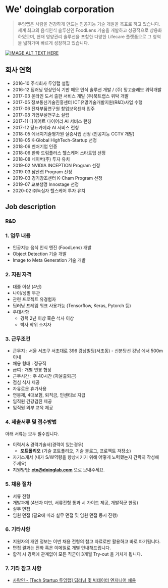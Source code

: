 # We' doinglab corporation

> 두잉랩은 사람을 건강하게 만드는 인공지능 기술 개발을 목표로 하고 있습니다. 세계 최고의 음식인식 솔루션인 FoodLens 기술을 개발하고 성공적으로 상용화하였으며, 현재 영양관리 솔루션을 포함한 다양한 Lifecare 플랫폼으로 그 영역을 넓혀가며 빠르게 성장하고 있습니다.

[![IMAGE ALT TEXT HERE](https://img.youtube.com/vi/2097YwX2M8M/0.jpg)](https://www.youtube.com/watch?v=2097YwX2M8M)

## 회사 연혁

- 2016-10 주식회사 두잉랩 설립
- 2016-12 딥러닝 영상인식 기반 메모 인식 솔루션 개발 / (주) 망고슬레브 위탁개발
- 2017-03 온라인 도서 출판 서비스 개발 (주)북트랩스 위탁 개발
- 2017-05 정보통신기술진흥센터 ICT유망기술개발지원(R&D)사업 수행
- 2017-06 전자부품연구원 창업보육센터 입주
- 2017-08 기업부설연구소 설립
- 2017-11 다이어트 다이어리 AI 서비스 런칭
- 2017-12 당뇨카메라 AI 서비스 런칭
- 2018-05 에너지기술평가원 실증사업 선정 (인공지능 CCTV 개발)
- 2018-05 K-Global HighTech-Startup 선정
- 2018-06 벤처기업 인증
- 2018-06 한화 드림플러스 헬스케어 스타트업 선정
- 2018-08 네이버(주) 투자 유치
- 2019-02 NVIDIA INCEPTION Program 선정
- 2019-03 남산랩 Program 선정
- 2019-03 경기창조센터 K-Cham Program 선정
- 2019-07 교보생명 Innostage 선정
- 2020-02 ㈜녹십자 헬스케어 투자 유치

## Job description

### R&D

### 1. 업무 내용 
- 인공지능 음식 인식 엔진 (FoodLens) 개발
- Object Detection 기술 개발
- Image to Meta Generation 기술 개발

### 2. 지원 자격 
- 대졸 이상 (4년)
- 나이/성별 무관
- 관련 프로젝트 유경험자
- 딥러닝 프레임 워크 사용가능 (Tensorflow, Keras, Pytorch 등)
- 우대사항
  - 경력 2년 이상 혹은 석사 이상
  - 박사 학위 소지자

    
### 3. 근무조건
- 근무지 : 서울 서초구 서초대로 396 강남빌딩(서초동) - 신분당선 강남 에서 500m 이내
- 채용 형태 : 정규직
- 급여 : 개별 연봉 협상 
- 근무시간 : 주 40시간 (자율출퇴근)
- 점심 식사 제공
- 자유로운 휴가사용
- 연봉제, 4대보험, 퇴직금, 인센티브 지급
- 임직원 건강검진 제공
- 임직원 외부 교육 제공


### 4. 제출서류 및 접수방법

 아래 서류는 모두 필수입니다. 

- 이력서 & 경력기술서(경력이 있는경우)
  - **포트폴리오** (기술 포트폴리오, 기술 블로그, 프로젝트 저장소)
- 자기소개서 (내가 S/W역량을 향상시키기 위해 어떻게 노력했는지 간략히 작성해 주세요)
- 지원방법: **cto@doinglab.com** 으로 보내주세요. 

### 5. 채용 절차
 - 서류 전형
 - 개발과제 (4년차 미만, 서류전형 통과 시 가이드 제공, 개발직군 한정)
 - 실무 면접 
 - 임원 면접 (필요에 따라 실무 면접 및 임원 면접 동시 진행)

### 6. 기타사항 
- 지원자의 개인 정보는 이번 채용 전형의 참고 자료로만 활용하고 바로 파기됩니다.
- 면접 결과는 전화 혹은 이메일로 개별 안내해드립니다.
- 합격 시 경력에 관계없이 모든 직군이 3개월 Try-out 을 거치게 됩니다. 

### 7. 기타 참고 사항 
- [사람인 - [Tech Startup 두잉랩] 딥러닝 및 빅데이터 엔지니어 채용](http://www.saramin.co.kr/zf_user/jobs/relay/view?rec_idx=38470873&view_type=search)
